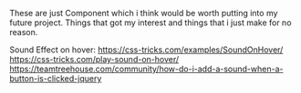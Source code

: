 These are just Component which i think would be worth putting into my future project.
Things that got my interest and things that i just make for no reason.

Sound Effect on hover:
https://css-tricks.com/examples/SoundOnHover/
https://css-tricks.com/play-sound-on-hover/
https://teamtreehouse.com/community/how-do-i-add-a-sound-when-a-button-is-clicked-jquery
